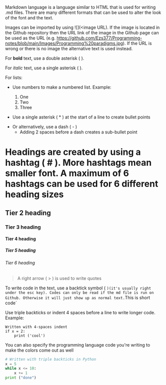 Markdown language is a language similar to HTML that is used for writing .md files. There are many different formats that can be used to alter the look of the font and the text.

Images can be imported by using ![<alternative name>](<image URL). If the image is located in the Github repository then the URL link of the image in the Github page can be used as the URL (e.g. https://github.com/Ezs377/Programming-notes/blob/main/Images/Programming%20paradigms.jpg). If the URL is wrong or there is no image the alternative text is used instead.

For **bold** text, use a double asterisk ( **<text>**).

For *italic* text, use a single asterisk ( *<text>* ).

For lists:
- Use numbers to make a numbered list. Example:

  1. One
  2. Two
  3. Three
  
* Use a single asterisk ( * ) at the start of a line to create bullet points

- Or alternatively, use a dash ( - )
  - Adding 2 spaces before a dash creates a sub-bullet point

# Headings are created by using a hashtag ( # ). More hashtags mean smaller font. A maximum of 6 hashtags can be used for 6 different heading sizes
## Tier 2 heading
### Tier 3 heading
#### Tier 4 heading
##### Tier 5 heading
###### Tier 6 heading

> A right arrow ( > ) is used to write quotes

To write code in the text, use a backtick symbol ( ` )(it's usually right under the esc key). Codes can only be read if the md file is run on Github. Otherwise it will just show up as normal text.
`This is short code`

Use triple backticks or indent 4 spaces before a line to write longer code. Example:

    Written with 4-spaces indent
	if x = 2:
		print ('cool')


You can also specify the programming language code you're writing to make the colors come out as well 
```Python
# Written with triple backticks in Python
x = 5
while x <= 10:
	x += 1
print ("done")
```

